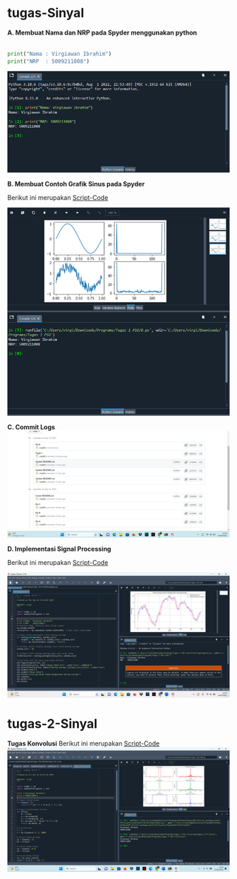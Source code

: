 # tugas-Sinyal
**A. Membuat Nama dan NRP pada Spyder menggunakan python**
```python

print("Nama : Virgiawan Ibrahim")
print("NRP  : 5009211008")
```
![A](A.png.png)

**B. Membuat Contoh Grafik Sinus pada Spyder**

Berikut ini merupakan [Script-Code](B.py)

![B](B.png)

**C. Commit Logs**
![C](C.png)

**D. Implementasi Signal Processing**

Berikut ini merupakan [Script-Code](Filtering(tugas1).py)

![D](Filtering(tugas1).png)

# tugas-2-Sinyal
**Tugas Konvolusi**
Berikut ini merupakan [Script-Code](Tugas_2_FFT_1D.py)
![D](Tugas_2_FFT_1D.png)
